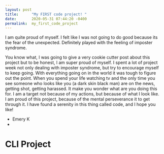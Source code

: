 ```yaml
---
layout: post
title:      "My FIRST code project! "
date:       2020-05-31 07:44:20 -0400
permalink:  my_first_code_project
---
```




I am quite proud of myself. I felt like I was not going to do good because its the fear of the unexpected. Definitely played with the feeling of imposter syndrome. 

You know what, I was going to give a very cookie cutter post about this project but to be honest, I am super proud of myself. I spent a lot of project week not only dealing with imposter syndrome, but try to encourage myself to keep going. With everything going on in the world it was tough to figure out the point. When you spend your life watching tv and the only time you see someone who looks like you (a dark skin black man) are on the news, getting shot, getting harassed. It make you wonder what are you doing this for. I am a target not because of my actions, but because of what I look like. I am proud of this project, because of the mental perseverance it to get through it. I have found a serenity in this thing called code, and I hope you like!

- Emery K
- 
# CLI Project 

